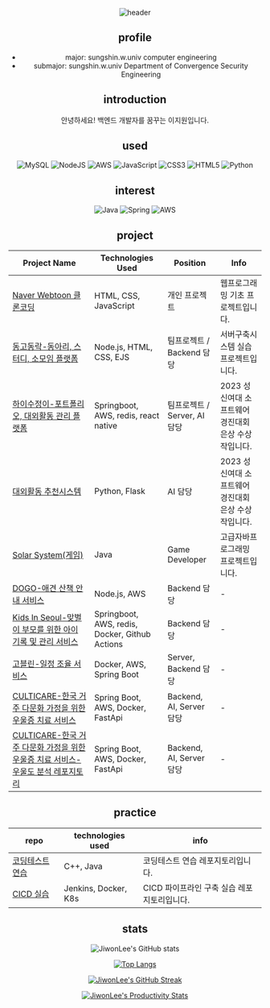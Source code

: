 <div align=center>

![header](https://capsule-render.vercel.app/api?type=wave&color=auto&height=200&section=header&text=JiwonLee%20Portfolio&fontSize=70)

## profile
- major: sungshin.w.univ computer engineering
- submajor: sungshin.w.univ Department of Convergence Security Engineering

## introduction
안녕하세요! 백엔드 개발자를 꿈꾸는 이지원입니다.

## used

![MySQL](https://img.shields.io/badge/mysql-%2300f.svg?style=for-the-badge&logo=mysql&logoColor=white) ![NodeJS](https://img.shields.io/badge/node.js-6DA55F?style=for-the-badge&logo=node.js&logoColor=white) ![AWS](https://img.shields.io/badge/AWS-%23FF9900.svg?style=for-the-badge&logo=amazon-aws&logoColor=white) ![JavaScript](https://img.shields.io/badge/javascript-%23323330.svg?style=for-the-badge&logo=javascript&logoColor=%23F7DF1E) ![CSS3](https://img.shields.io/badge/css3-%231572B6.svg?style=for-the-badge&logo=css3&logoColor=white) ![HTML5](https://img.shields.io/badge/html5-%23E34F26.svg?style=for-the-badge&logo=html5&logoColor=white) ![Python](https://img.shields.io/badge/python-3670A0?style=for-the-badge&logo=python&logoColor=ffdd54)

## interest

![Java](https://img.shields.io/badge/java-%23ED8B00.svg?style=for-the-badge&logo=java&logoColor=white) ![Spring](https://img.shields.io/badge/spring-%236DB33F.svg?style=for-the-badge&logo=spring&logoColor=white) ![AWS](https://img.shields.io/badge/AWS-%23FF9900.svg?style=for-the-badge&logo=amazon-aws&logoColor=white)

## project

| Project Name | Technologies Used | Position | Info |
|--------------|-------------------|----------|------|
| [Naver Webtoon 클론코딩](https://github.com/JiwonLee42/web-basics) | HTML, CSS, JavaScript | 개인 프로젝트 | 웹프로그래밍 기초 프로젝트입니다. |
| [동고동락-동아리, 스터디, 소모임 플랫폼](https://github.com/JiwonLee42/dongodonglak) | Node.js, HTML, CSS, EJS | 팀프로젝트 / Backend 담당 | 서버구축시스템 실습 프로젝트입니다. |
| [하이수정이-포트폴리오, 대외활동 관리 플랫폼](https://github.com/HiSujung/hisujung-spring-mvc.git) | Springboot, AWS, redis, react native | 팀프로젝트 / Server, AI 담당 | 2023 성신여대 소프트웨어 경진대회 은상 수상작입니다. |
| [대외활동 추천시스템](https://github.com/JiwonLee42/hisujung_flask) | Python, Flask | AI 담당 | 2023 성신여대 소프트웨어 경진대회 은상 수상작입니다. |
| [Solar System(게임)](https://github.com/JiwonLee42/Game-main) | Java | Game Developer | 고급자바프로그래밍 프로젝트입니다. |
| [DOGO-애견 산책 안내 서비스](https://github.com/UMC-DOGO/DOGO-SERVERS) | Node.js, AWS | Backend 담당 | - |
| [Kids In Seoul-맞벌이 부모를 위한 아이 기록 및 관리 서비스](https://github.com/JiwonLee42/kid-in-seoul-backend) | Springboot, AWS, redis, Docker, Github Actions | Backend 담당 | - |
| [고블린-일정 조율 서비스](https://github.com/GoblinCalendar/goblin_backend) | Docker, AWS, Spring Boot | Server, Backend 담당 | - |
| [CULTICARE-한국 거주 다문화 가정을 위한 우울증 치료 서비스](https://github.com/culticare-app/culticare-backend) | Spring Boot, AWS, Docker, FastApi | Backend, AI, Server 담당 | - |
| [CULTICARE-한국 거주 다문화 가정을 위한 우울증 치료 서비스- 우울도 분석 레포지토리]([https://github.com/culticare-app/msa-depression) | Spring Boot, AWS, Docker, FastApi | Backend, AI, Server 담당 | - |



## practice

| repo | technologies used | info |
|------|-------------------|------|
| [코딩테스트 연습](https://github.com/JiwonLee42/CodingTest) | C++, Java | 코딩테스트 연습 레포지토리입니다. |
| [CICD 실습](https://github.com/JiwonLee42/CICD-practice) | Jenkins, Docker, K8s | CICD 파이프라인 구축 실습 레포지토리입니다. |

## stats

![JiwonLee's GitHub stats](https://github-readme-stats.vercel.app/api?username=JiwonLee42&show_icons=true&theme=radical)

[![Top Langs](https://github-readme-stats.vercel.app/api/top-langs/?username=JiwonLee42&layout=compact)](https://github.com/anuraghazra/github-readme-stats)

[![JiwonLee's GitHub Streak](https://github-readme-streak-stats.herokuapp.com/?user=JiwonLee42&theme=radical)](https://git.io/streak-stats)

[![JiwonLee's Productivity Stats](https://github-readme-productive-box.vercel.app/api?username=JiwonLee42&theme=radical)](https://github.com/maxam2017/productive-box)


</div>
